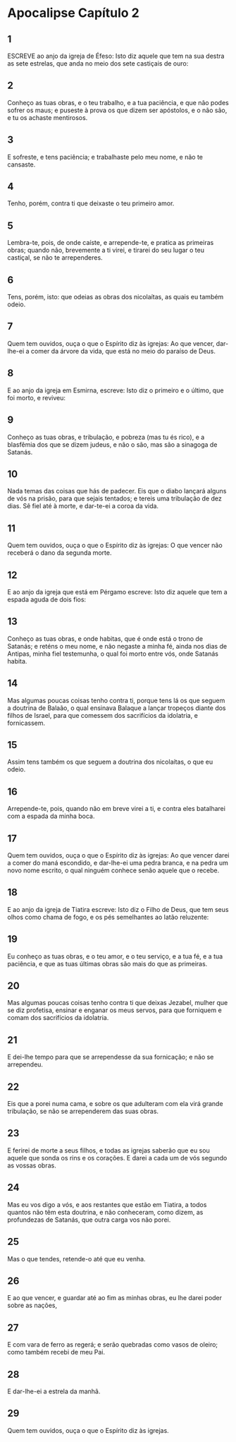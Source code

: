 # Apocalipse Capítulo 2

## 1
ESCREVE ao anjo da igreja de Éfeso: Isto diz aquele que tem na sua destra as sete estrelas, que anda no meio dos sete castiçais de ouro:

## 2
Conheço as tuas obras, e o teu trabalho, e a tua paciência, e que não podes sofrer os maus; e puseste à prova os que dizem ser apóstolos, e o não são, e tu os achaste mentirosos.

## 3
E sofreste, e tens paciência; e trabalhaste pelo meu nome, e não te cansaste.

## 4
Tenho, porém, contra ti que deixaste o teu primeiro amor.

## 5
Lembra-te, pois, de onde caíste, e arrepende-te, e pratica as primeiras obras; quando não, brevemente a ti virei, e tirarei do seu lugar o teu castiçal, se não te arrependeres.

## 6
Tens, porém, isto: que odeias as obras dos nicolaítas, as quais eu também odeio.

## 7
Quem tem ouvidos, ouça o que o Espírito diz às igrejas: Ao que vencer, dar-lhe-ei a comer da árvore da vida, que está no meio do paraíso de Deus.

## 8
E ao anjo da igreja em Esmirna, escreve: Isto diz o primeiro e o último, que foi morto, e reviveu:

## 9
Conheço as tuas obras, e tribulação, e pobreza (mas tu és rico), e a blasfêmia dos que se dizem judeus, e não o são, mas são a sinagoga de Satanás.

## 10
Nada temas das coisas que hás de padecer. Eis que o diabo lançará alguns de vós na prisão, para que sejais tentados; e tereis uma tribulação de dez dias. Sê fiel até à morte, e dar-te-ei a coroa da vida.

## 11
Quem tem ouvidos, ouça o que o Espírito diz às igrejas: O que vencer não receberá o dano da segunda morte.

## 12
E ao anjo da igreja que está em Pérgamo escreve: Isto diz aquele que tem a espada aguda de dois fios:

## 13
Conheço as tuas obras, e onde habitas, que é onde está o trono de Satanás; e reténs o meu nome, e não negaste a minha fé, ainda nos dias de Antipas, minha fiel testemunha, o qual foi morto entre vós, onde Satanás habita.

## 14
Mas algumas poucas coisas tenho contra ti, porque tens lá os que seguem a doutrina de Balaão, o qual ensinava Balaque a lançar tropeços diante dos filhos de Israel, para que comessem dos sacrifícios da idolatria, e fornicassem.

## 15
Assim tens também os que seguem a doutrina dos nicolaítas, o que eu odeio.

## 16
Arrepende-te, pois, quando não em breve virei a ti, e contra eles batalharei com a espada da minha boca.

## 17
Quem tem ouvidos, ouça o que o Espírito diz às igrejas: Ao que vencer darei a comer do maná escondido, e dar-lhe-ei uma pedra branca, e na pedra um novo nome escrito, o qual ninguém conhece senão aquele que o recebe.

## 18
E ao anjo da igreja de Tiatira escreve: Isto diz o Filho de Deus, que tem seus olhos como chama de fogo, e os pés semelhantes ao latão reluzente:

## 19
Eu conheço as tuas obras, e o teu amor, e o teu serviço, e a tua fé, e a tua paciência, e que as tuas últimas obras são mais do que as primeiras.

## 20
Mas algumas poucas coisas tenho contra ti que deixas Jezabel, mulher que se diz profetisa, ensinar e enganar os meus servos, para que forniquem e comam dos sacrifícios da idolatria.

## 21
E dei-lhe tempo para que se arrependesse da sua fornicação; e não se arrependeu.

## 22
Eis que a porei numa cama, e sobre os que adulteram com ela virá grande tribulação, se não se arrependerem das suas obras.

## 23
E ferirei de morte a seus filhos, e todas as igrejas saberão que eu sou aquele que sonda os rins e os corações. E darei a cada um de vós segundo as vossas obras.

## 24
Mas eu vos digo a vós, e aos restantes que estão em Tiatira, a todos quantos não têm esta doutrina, e não conheceram, como dizem, as profundezas de Satanás, que outra carga vos não porei.

## 25
Mas o que tendes, retende-o até que eu venha.

## 26
E ao que vencer, e guardar até ao fim as minhas obras, eu lhe darei poder sobre as nações,

## 27
E com vara de ferro as regerá; e serão quebradas como vasos de oleiro; como também recebi de meu Pai.

## 28
E dar-lhe-ei a estrela da manhã.

## 29
Quem tem ouvidos, ouça o que o Espírito diz às igrejas.

